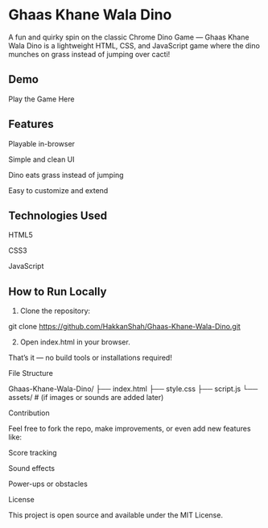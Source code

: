 
# Ghaas Khane Wala Dino

A fun and quirky spin on the classic Chrome Dino Game — Ghaas Khane Wala Dino is a lightweight HTML, CSS, and JavaScript game where the dino munches on grass instead of jumping over cacti!

## Demo

Play the Game Here

## Features

Playable in-browser

Simple and clean UI

Dino eats grass instead of jumping

Easy to customize and extend


## Technologies Used

HTML5

CSS3

JavaScript


## How to Run Locally

1. Clone the repository:

git clone https://github.com/HakkanShah/Ghaas-Khane-Wala-Dino.git


2. Open index.html in your browser.



That’s it — no build tools or installations required!

File Structure

Ghaas-Khane-Wala-Dino/
├── index.html
├── style.css
├── script.js
└── assets/         # (if images or sounds are added later)

Contribution

Feel free to fork the repo, make improvements, or even add new features like:

Score tracking

Sound effects

Power-ups or obstacles


License

This project is open source and available under the MIT License.


